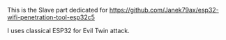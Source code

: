 This is the Slave part dedicated for https://github.com/Janek79ax/esp32-wifi-penetration-tool-esp32c5 

I uses classical ESP32 for Evil Twin attack.
